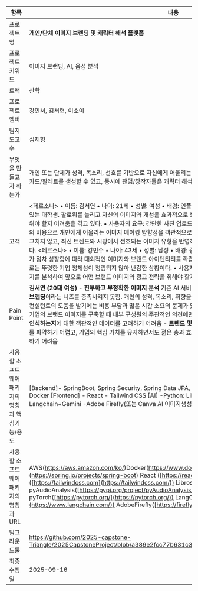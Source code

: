 | **항목** | **내용** |
| --- | --- |
| 프로젝트명 | **개인/단체 이미지 브랜딩 및 캐릭터 해석 플랫폼** |
| 프로젝트 키워드 | 이미지 브랜딩, AI, 음성 분석 |
| 트랙 | 산학 |
| 프로젝트 멤버 | 강민서, 김서현, 이소이 |
| 팀지도교수 | 심재형 |
| 무엇을 만들고자 하는가 | 개인 또는 단체가 성격, 목소리, 선호를 기반으로 자신에게 어울리는 색상, 폰트, 이미지, 키워드, 심볼을 추천받아 브랜딩 카드/팔레트를 생성할 수 있고, 동시에 팬덤/창작자들은 캐릭터 해석을 시각화하여 활용할 수 있는 웹 플랫폼. |
| 고객 | <페르소나> • 이름: 김서연 • 나이: 21세 • 성별: 여성 • 배경: 인플루언서를 꿈꾸며 개인 인스타그램 계정을 운영하고 있는 대학생. 팔로워를 늘리고 자신의 이미지와 개성을 효과적으로 보여주고 싶어 하지만 자기 브랜딩 전략을 어떻게 세워야 할지 어려움을 겪고 있다. • 사용자의 요구: 간단한 사진 업로드, 성향 및 성격 테스트 등을 통해 짧은 시간과 최소한의 비용으로 개인에게 어울리는 이미지 메이킹 방향성을 객관적으로 진단해주는 도구가 필요하다. 단순한 취향 분석에 그치지 않고, 최신 트렌드와 시장에서 선호되는 이미지 유형을 반영하여 개인의 강점을 부각시키는 결과를 제공해야 한다. <페르소나> • 이름: 강민수 • 나이: 43세 • 성별: 남성 • 배경: 중소기업의 임원으로 근무하고 있는 강민수씨는 회사가 점차 성장함에 따라 대외적인 이미지와 브랜드 아이덴티티를 확립할 필요성을 절실히 느끼고 있다. 그러나 내부적으로는 뚜렷한 기업 정체성이 정립되지 않아 난감한 상황이다. • 사용자의 요구- 현재 기업이 가진 객관적인 평판과 이미지를 분석하여 앞으로 어떤 브랜드 이미지와 광고 전략을 취해야 할지 방향성을 제공받고자 한다. |
| Pain Point | **김서연 (20대 여성) - 진부하고 부정확한 이미지 분석** 기존 AI 서비스는 단순히 외모를 평가하는 데 그쳐, **진정한 자기 브랜딩**이라는 니즈를 충족시켜지 못함. 개인의 성격, 목소리, 취향을 반영한 깊이 있는 분석이 부족 - **경제적 부담:** 전문 컨설턴트의 도움을 받기에는 비용 부담과 많은 시간 소요의 문제가 있음 **강민수 (40대 남성) - 객관적 평판 분석의 부재** 기업의 브랜드 이미지를 구축할 때 내부 구성원의 주관적인 의견에만 의존하여, **실제 시장이나 소비자가 기업을 어떻게 인식하는지**에 대한 객관적인 데이터를 고려하기 어려움 - **트렌드 및 소통의 어려움:** 젊은 세대가 선호하는 **최신 트렌드**를 파악하기 어렵고, 기업의 핵심 가치를 유지하면서도 젊은 층과 효과적으로 소통할 수 있는 **브랜드 아이덴티티**를 구축하기 어려움 |
| 사용할 소프트웨어 패키지의 명칭과 핵심기능/용도 | [Backend]- SpringBoot, Spring Security, Spring Data JPA, QueryDSL, Spring Web - AWS EC2, AWS S3, Docker [Frontend] - React - Tailwind CSS [AI] -Python: Librosa, pyAudioAnalysis -PyTorch -Langchain+Gemini -Adobe Firefly(또는 Canva AI 이미지생성기, DALL E) |
| 사용할 소프트웨어 패키지의 명칭과 URL | AWS(https://aws.amazon.com/ko/)Docker(https://www.docker.com/) Spring Boot (https://spring.io/projects/spring-boot) React ([https://react.dev](https://react.dev/)) Tailwind CSS ([https://tailwindcss.com](https://tailwindcss.com/)) Librosa ([https://librosa.org/](https://librosa.org/)) pyAudioAnalysis([https://pypi.org/project/pyAudioAnalysis/](https://pypi.org/project/pyAudioAnalysis/)) pyTorch([https://pytorch.org/](https://pytorch.org/)) LangChain([https://www.langchain.com/](https://www.langchain.com/)) AdobeFirefly([https://firefly.adobe.com/](https://firefly.adobe.com/))|
| 팀그라운드룰 | https://github.com/2025-capstone-Triangle/2025CapstoneProject/blob/a389e2fcc77b631c32d465f5087bdb9e3ec8199f/GroudRule.MD |
| 최종수정일 | 2025-09-16 |

